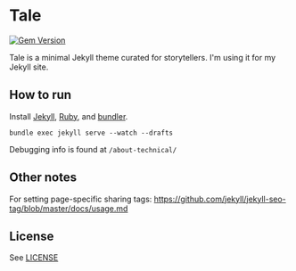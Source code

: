 # Tale

[![Gem Version](https://badge.fury.io/rb/tale.svg)](https://badge.fury.io/rb/tale)

Tale is a minimal Jekyll theme curated for storytellers. I'm using it for my Jekyll site.

## How to run

Install [Jekyll](https://jekyllrb.com/), [Ruby](https://www.ruby-lang.org/en/), and [bundler](http://bundler.io/).

```bundle exec jekyll serve --watch --drafts```

Debugging info is found at `/about-technical/`

## Other notes

For setting page-specific sharing tags: https://github.com/jekyll/jekyll-seo-tag/blob/master/docs/usage.md

## License
See [LICENSE](https://github.com/lycarter/lycarter.github.com/blob/master/LICENSE)
